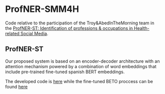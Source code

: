 # ProfNER-SMM4H
Code relative to the participation of the Troy&AbedInTheMorning team in the [ProfNER-ST: Identification of professions & occupations in Health-related Social Media](https://temu.bsc.es/smm4h-spanish/).

## ProfNER-ST
Our proposed system is based on an encoder-decoder architecture with an attention mechanism powered by a combination of word embeddings that include pre-trained fine-tuned spanish BERT embeddings.

The developed code is [here](https://github.com/ssantamaria94/ProfNER-SMM4H/blob/main/ProfNER.ipynb) while the fine-tuned BETO proccess can be found [here](https://github.com/ssantamaria94/ProfNER-SMM4H/blob/main/BETO.ipynb)
